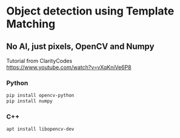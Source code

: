 # Object detection using Template Matching
## No AI, just pixels, OpenCV and Numpy

Tutorial from ClarityCodes  
https://www.youtube.com/watch?v=vXqKniVe6P8  

### Python
```sh
pip install opencv-python
pip install numpy
```

### C++
```sh
apt install libopencv-dev
```
